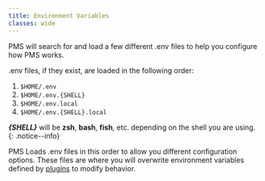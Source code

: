 ```yaml
---
title: Environment Variables
classes: wide
---
```


PMS will search for and load a few different .env files to help you configure
how PMS works.

.env files, if they exist, are loaded in the following order:

1. `$HOME/.env`
1. `$HOME/.env.{SHELL}`
1. `$HOME/.env.local`
1. `$HOME/.env.{SHELL}.local`

***{SHELL}*** will be **zsh**, **bash**, **fish**, etc. depending on the shell
you are using.
{: .notice--info}

PMS Loads .env files in this order to allow you different configuration options.
These files are where you will overwrite environment variables defined by [plugins](/pms/plugins.html)
to modify behavior.
